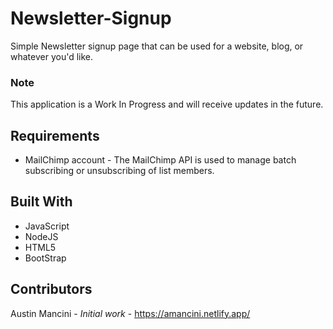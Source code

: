 # Newsletter-Signup
Simple Newsletter signup page that can be used for a website, blog, or whatever you'd like.

### Note
This application is a Work In Progress and will receive updates in the future.

## Requirements
* MailChimp account - The MailChimp API is used to manage batch subscribing or unsubscribing of list members.

## Built With
*	JavaScript
*	NodeJS
*	HTML5
*	BootStrap

## Contributors
Austin Mancini - *Initial work* - https://amancini.netlify.app/
